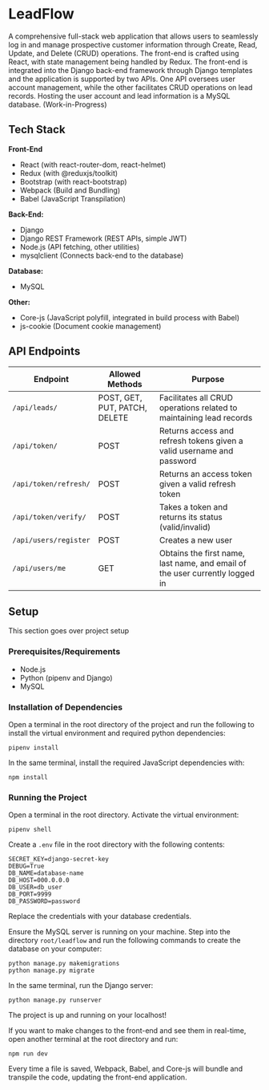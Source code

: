 # LeadFlow

A comprehensive full-stack web application that allows users to seamlessly log in and manage prospective customer information through Create, Read, Update, and Delete (CRUD) operations. The front-end is crafted using React, with state management being handled by Redux. The front-end is integrated into the Django back-end framework through Django templates and the application is supported by two APIs. One API oversees user account management, while the other facilitates CRUD operations on lead records. Hosting the user account and lead information is a MySQL database. (Work-in-Progress)

## Tech Stack

**Front-End**

-   React (with react-router-dom, react-helmet)
-   Redux (with @reduxjs/toolkit)
-   Bootstrap (with react-bootstrap)
-   Webpack (Build and Bundling)
-   Babel (JavaScript Transpilation)

**Back-End:**

-   Django
-   Django REST Framework (REST APIs, simple JWT)
-   Node.js (API fetching, other utilities)
-   mysqlclient (Connects back-end to the database)

**Database:**

-   MySQL

**Other:**

-   Core-js (JavaScript polyfill, integrated in build process with Babel)
-   js-cookie (Document cookie management)

## API Endpoints

| Endpoint              | Allowed Methods               | Purpose                                                                      |
| --------------------- | ----------------------------- | ---------------------------------------------------------------------------- |
| `/api/leads/`         | POST, GET, PUT, PATCH, DELETE | Facilitates all CRUD operations related to maintaining lead records          |
| `/api/token/`         | POST                          | Returns access and refresh tokens given a valid username and password        |
| `/api/token/refresh/` | POST                          | Returns an access token given a valid refresh token                          |
| `/api/token/verify/`  | POST                          | Takes a token and returns its status (valid/invalid)                         |
| `/api/users/register` | POST                          | Creates a new user                                                           |
| `/api/users/me`       | GET                           | Obtains the first name, last name, and email of the user currently logged in |

## Setup

This section goes over project setup

### Prerequisites/Requirements

-   Node.js
-   Python (pipenv and Django)
-   MySQL

### Installation of Dependencies

Open a terminal in the root directory of the project and run the following to install the virtual environment and required python dependencies:

`pipenv install`

In the same terminal, install the required JavaScript dependencies with:

`npm install`

### Running the Project

Open a terminal in the root directory. Activate the virtual environment:

`pipenv shell`

Create a `.env` file in the root directory with the following contents:

```
SECRET_KEY=django-secret-key
DEBUG=True
DB_NAME=database-name
DB_HOST=000.0.0.0
DB_USER=db_user
DB_PORT=9999
DB_PASSWORD=password
```

Replace the credentials with your database credentials.

Ensure the MySQL server is running on your machine. Step into the directory `root/leadflow` and run the following commands to create the database on your computer:

```
python manage.py makemigrations
python manage.py migrate
```

In the same terminal, run the Django server:

`python manage.py runserver`

The project is up and running on your localhost!

If you want to make changes to the front-end and see them in real-time, open another terminal at the root directory and run:

`npm run dev`

Every time a file is saved, Webpack, Babel, and Core-js will bundle and transpile the code, updating the front-end application.
